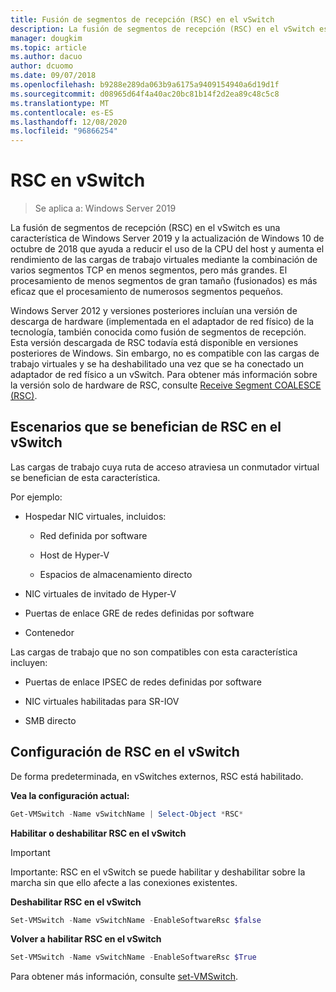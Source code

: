 ```yaml
---
title: Fusión de segmentos de recepción (RSC) en el vSwitch
description: La fusión de segmentos de recepción (RSC) en el vSwitch es una característica de Windows Server 2019 y la actualización de Windows 10 de octubre de 2018 que ayuda a reducir el uso de la CPU del host y aumenta el rendimiento de las cargas de trabajo virtuales mediante la combinación de varios segmentos TCP en menos segmentos, pero más grandes. El procesamiento de menos segmentos de gran tamaño (fusionados) es más eficaz que el procesamiento de numerosos segmentos pequeños.
manager: dougkim
ms.topic: article
ms.author: dacuo
author: dcuomo
ms.date: 09/07/2018
ms.openlocfilehash: b9288e289da063b9a6175a9409154940a6d19d1f
ms.sourcegitcommit: d08965d64f4a40ac20bc81b14f2d2ea89c48c5c8
ms.translationtype: MT
ms.contentlocale: es-ES
ms.lasthandoff: 12/08/2020
ms.locfileid: "96866254"
---
```

# <a name="rsc-in-the-vswitch"></a>RSC en vSwitch
>Se aplica a: Windows Server 2019

La fusión de segmentos de recepción (RSC) en el vSwitch es una característica de Windows Server 2019 y la actualización de Windows 10 de octubre de 2018 que ayuda a reducir el uso de la CPU del host y aumenta el rendimiento de las cargas de trabajo virtuales mediante la combinación de varios segmentos TCP en menos segmentos, pero más grandes. El procesamiento de menos segmentos de gran tamaño (fusionados) es más eficaz que el procesamiento de numerosos segmentos pequeños.

Windows Server 2012 y versiones posteriores incluían una versión de descarga de hardware (implementada en el adaptador de red físico) de la tecnología, también conocida como fusión de segmentos de recepción. Esta versión descargada de RSC todavía está disponible en versiones posteriores de Windows. Sin embargo, no es compatible con las cargas de trabajo virtuales y se ha deshabilitado una vez que se ha conectado un adaptador de red físico a un vSwitch. Para obtener más información sobre la versión solo de hardware de RSC, consulte [Receive Segment COALESCE (RSC)](/previous-versions/windows/it-pro/windows-server-2012-R2-and-2012/hh997024(v=ws.11)).

## <a name="scenarios-that-benefit-from-rsc-in-the-vswitch"></a>Escenarios que se benefician de RSC en el vSwitch

Las cargas de trabajo cuya ruta de acceso atraviesa un conmutador virtual se benefician de esta característica.

Por ejemplo:

-   Hospedar NIC virtuales, incluidos:

    -   Red definida por software

    -   Host de Hyper-V

    -   Espacios de almacenamiento directo

-   NIC virtuales de invitado de Hyper-V

-   Puertas de enlace GRE de redes definidas por software

-   Contenedor

Las cargas de trabajo que no son compatibles con esta característica incluyen:

-   Puertas de enlace IPSEC de redes definidas por software

-   NIC virtuales habilitadas para SR-IOV

-   SMB directo

## <a name="configure-rsc-in-the-vswitch"></a>Configuración de RSC en el vSwitch


De forma predeterminada, en vSwitches externos, RSC está habilitado.

**Vea la configuración actual:**

```PowerShell
Get-VMSwitch -Name vSwitchName | Select-Object *RSC*
```

**Habilitar o deshabilitar RSC en el vSwitch**


>[!IMPORTANT]
>Importante: RSC en el vSwitch se puede habilitar y deshabilitar sobre la marcha sin que ello afecte a las conexiones existentes.


**Deshabilitar RSC en el vSwitch**

```PowerShell
Set-VMSwitch -Name vSwitchName -EnableSoftwareRsc $false
```

**Volver a habilitar RSC en el vSwitch**

```PowerShell
Set-VMSwitch -Name vSwitchName -EnableSoftwareRsc $True
```
Para obtener más información, consulte [set-VMSwitch](/powershell/module/hyper-v/set-vmswitch).
